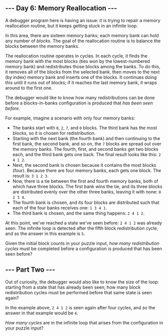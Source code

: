 --- Day 6: Memory Reallocation ---
----------------------------------

A debugger program here is having an issue: it is trying to repair a
memory reallocation routine, but it keeps getting stuck in an infinite
loop.

In this area, there are <span
title="There are also five currency banks, two river banks, three airplanes banking, a banked billards shot, and a left bank.">sixteen
memory banks</span>; each memory bank can hold any number of *blocks*.
The goal of the reallocation routine is to balance the blocks between
the memory banks.

The reallocation routine operates in cycles. In each cycle, it finds the
memory bank with the most blocks (ties won by the lowest-numbered memory
bank) and redistributes those blocks among the banks. To do this, it
removes all of the blocks from the selected bank, then moves to the next
(by index) memory bank and inserts one of the blocks. It continues doing
this until it runs out of blocks; if it reaches the last memory bank, it
wraps around to the first one.

The debugger would like to know how many redistributions can be done
before a blocks-in-banks configuration is produced that *has been seen
before*.

For example, imagine a scenario with only four memory banks:

-   The banks start with `0`, `2`, `7`, and `0` blocks. The third bank
    has the most blocks, so it is chosen for redistribution.
-   Starting with the next bank (the fourth bank) and then continuing to
    the first bank, the second bank, and so on, the `7` blocks are
    spread out over the memory banks. The fourth, first, and second
    banks get two blocks each, and the third bank gets one back. The
    final result looks like this: `2 4 1 2`.
-   Next, the second bank is chosen because it contains the most blocks
    (four). Because there are four memory banks, each gets one block.
    The result is: `3 1 2 3`.
-   Now, there is a tie between the first and fourth memory banks, both
    of which have three blocks. The first bank wins the tie, and its
    three blocks are distributed evenly over the other three banks,
    leaving it with none: `0 2 3 4`.
-   The fourth bank is chosen, and its four blocks are distributed such
    that each of the four banks receives one: `1 3 4 1`.
-   The third bank is chosen, and the same thing happens: `2 4 1 2`.

At this point, we've reached a state we've seen before: `2 4 1 2` was
already seen. The infinite loop is detected after the fifth block
redistribution cycle, and so the answer in this example is `5`.

Given the initial block counts in your puzzle input, *how many
redistribution cycles* must be completed before a configuration is
produced that has been seen before?

--- Part Two ---
----------------

Out of curiosity, the debugger would also like to know the size of the
loop: starting from a state that has already been seen, how many block
redistribution cycles must be performed before that same state is seen
again?

In the example above, `2 4 1 2` is seen again after four cycles, and so
the answer in that example would be `4`.

*How many cycles* are in the infinite loop that arises from the
configuration in your puzzle input?
